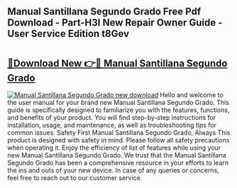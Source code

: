 ## Manual Santillana Segundo Grado Free Pdf Download - Part-H3I New Repair Owner Guide - User Service Edition t8Gev

# <h2><a href="http://bc53069.oget.top/?id=Manual+Santillana+Segundo+Grado">🔗Download New 👉🔴 Manual Santillana Segundo Grado</a></h2>

[![Manual Santillana Segundo Grado new download](https://i.imgur.com/5g1atiW.png)](http://bc53069.oget.top/?id=Manual+Santillana+Segundo+Grado)
Hello and welcome to the user manual for your brand new Manual Santillana Segundo Grado. This guide is specifically designed to familiarize you with the features, functions, and benefits of your product. You will find step-by-step instructions for installation, usage, and maintenance, as well as troubleshooting tips for common issues. Safety First Manual Santillana Segundo Grado, Always This product is designed with safety in mind. Please follow all safety precautions when operating it. Enjoy the efficiency of list of features while using your new Manual Santillana Segundo Grado. We trust that the Manual Santillana Segundo Grado has been a comprehensive resource in your efforts to learn the ins and outs of your new device. In case of any queries or concerns, feel free to reach out to our customer service.
